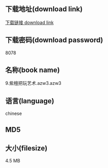 ## 下载地址(download link)
[下载链接 download link](https://voluble-croquembouche-d321dc.netlify.app/?s=9.%E7%B4%AB%E6%AA%80%E6%8A%8A%E7%8E%A9%E8%89%BA%E6%9C%AF.azw3)

## 下载密码(download password)
8078

## 名称(book name)
9.紫檀把玩艺术.azw3.azw3

## 语言(language)
chinese

## MD5


## 大小(filesize)
4.5 MB
